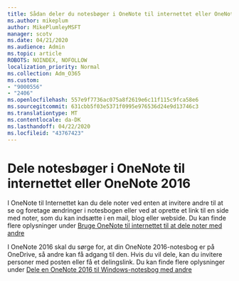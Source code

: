 ```yaml
---
title: Sådan deler du notesbøger i OneNote til internettet eller OneNote 2016
ms.author: mikeplum
author: MikePlumleyMSFT
manager: scotv
ms.date: 04/21/2020
ms.audience: Admin
ms.topic: article
ROBOTS: NOINDEX, NOFOLLOW
localization_priority: Normal
ms.collection: Adm_O365
ms.custom:
- "9000556"
- "2406"
ms.openlocfilehash: 557e9f7736ac075a8f2619e6c11f115c9fca58e6
ms.sourcegitcommit: 631cbb5f03e5371f0995e976536d24e9d13746c3
ms.translationtype: MT
ms.contentlocale: da-DK
ms.lasthandoff: 04/22/2020
ms.locfileid: "43767423"
---
```

# <a name="share-notebooks-in-onenote-for-the-web-or-onenote-2016"></a>Dele notesbøger i OneNote til internettet eller OneNote 2016

I OneNote til Internettet kan du dele noter ved enten at invitere andre til at se og foretage ændringer i notesbogen eller ved at oprette et link til en side med noter, som du kan indsætte i en mail, blog eller webside. Du kan finde flere oplysninger under [Bruge OneNote til internettet til at dele noter med andre](https://support.office.com/article/D3481FBE-E06C-4883-B7E9-B2EE9F38AED3)

I OneNote 2016 skal du sørge for, at din OneNote 2016-notesbog er på OneDrive, så andre kan få adgang til den. Hvis du vil dele, kan du invitere personer med posten eller få et delingslink. Du kan finde flere oplysninger under [Dele en OneNote 2016 til Windows-notesbog med andre](https://support.office.com/article/d14b6033-7a95-4536-9216-bb0a5e0f8285)